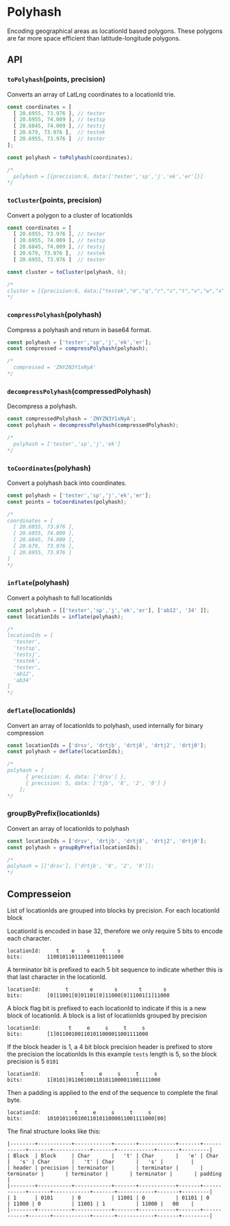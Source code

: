 # Polyhash

Encoding geographical areas as locationId based polygons. These polygons are far more space efficient than latitude-longitude polygons.

## API

### `toPolyhash`(points, precision)

Converts an array of LatLng coordinates to a locationId trie.

```js
const coordinates = [
  [ 20.6955, 73.976 ], // tester
  [ 20.6955, 74.009 ], // testsp
  [ 20.6845, 74.009 ], // testsj
  [ 20.679, 73.976 ],  // testek
  [ 20.6955, 73.976 ]  // tester
];

const polyhash = toPolyhash(coordinates);

/*
  polyhash = [{precision:6, data:['tester','sp','j','ek','er']}]
*/
```

### `toCluster`(points, precision)

Convert a polygon to a cluster of locationIds

```js
const coordinates = [
  [ 20.6955, 73.976 ], // tester
  [ 20.6955, 74.009 ], // testsp
  [ 20.6845, 74.009 ], // testsj
  [ 20.679, 73.976 ],  // testek
  [ 20.6955, 73.976 ]  // tester

const cluster = toCluster(polyhash, 6);

/*
cluster = [{precision:6, data:["testek","m","q","r","s","t","v","w","x","y","z","sj","n","p"]}]
*/
```

### `compressPolyhash`(polyhash)

Compress a polyhash and return in base64 format.

```js
const polyhash = ['tester','sp','j','ek','er'];
const compressed = compressPolyhash(polyhash);

/*
  compressed = 'ZNYZN3Y1xNyA'
*/
```

### `decompressPolyhash`(compressedPolyhash)

Decompress a polyhash.

```js
const compressedPolyhash = 'ZNYZN3Y1xNyA';
const polyhash = decompressPolyhash(compressedPolyhash);

/*
  polyhash = ['tester','sp','j','ek']
*/
```

### `toCoordinates`(polyhash)

Convert a polyhash back into coordinates.

```js
const polyhash = ['tester','sp','j','ek','er'];
const points = toCoordinates(polyhash);

/*
coordinates = [
  [ 20.6955, 73.976 ],
  [ 20.6955, 74.009 ],
  [ 20.6845, 74.009 ],
  [ 20.679,  73.976 ],
  [ 20.6955, 73.976 ]
]
*/
```

### `inflate`(polyhash)

Convert a polyhash to full locationIds

```js
const polyhash = [['tester','sp','j','ek','er'], ['ab12', '34' ]];
const locationIds = inflate(polyhash);

/*
locationIds = [
  'tester',
  'testsp',
  'testsj',
  'testek',
  'tester',
  'ab12',
  'ab34'
]
*/
```

### `deflate`(locationIds)

Convert an array of locationIds to polyhash, used internally for binary compression

```js
const locationIds = ['drsv', 'drtjb', 'drtj8', 'drtj2', 'drtj0'];
const polyhash = deflate(locationIds);

/*
polyhash = [
      { precision: 4, data: ['drsv'] },
      { precision: 5, data: ['tjb', '8', '2', '0'] }
    ];
*/
```

### groupByPrefix(locationIds)

Convert an array of locationIds to polyhash

```js
const locationIds = ['drsv', 'drtjb', 'drtj8', 'drtj2', 'drtj0'];
const polyhash = groupByPrefix(locationIds);

/*
polyhash = [['drsv'], ['drtjb', '8', '2', '0']];
*/
```

## Compresseion

List of locationIds are grouped into blocks by precision. For each locationId block


LocationId is encoded in base 32, therefore we only require 5 bits to encode each character.

```
locationId:     t    e    s    t    s
bits:        1100101101110001100111000
```

A terminator bit is prefixed to each 5 bit sequence to indicate whether this is that last character in the locationId.

```
locationId:        t       e       s       t       s
bits:        [0]11001[0]01101[0]11000[0]11001[1]11000
```

A block flag bit is prefixed to each locationId to indicate if this is a new block of locationId. A block is a list of locationIds grouped by precision

```
locationId:         t     e     s     t     s
bits:        [1]011001001101011000011001111000
```

If the block header is 1, a 4 bit block precision header is prefixed to store the precision the locationIds
In this example `tests` length is 5, so the block precision is 5 `0101`

```
locationId:             t     e     s     t     s
bits:        1[0101]011001001101011000011001111000
```

Then a padding is applied to the end of the sequence to complete the final byte.

```
locationId:           t     e     s     t     s
bits:        10101011001001101011000011001111000[00]
```

The final structure looks like this:

```
|--------+-----------+------------+-------+------------+-------+------------+-------+------------+-------+------------+-------+---------|
| Block  | Block     | Char       |   't' | Char       |   'e' | Char       |   's' | Char       |   't' | Char       |   's' |         |
| header | precision | terminator |       | terminator |       | terminator |       | terminator |       | terminator |       | padding |
|--------+-----------+------------+-------+------------+-------+------------+-------+------------+-------+------------+-------+---------|
| 1      | 0101      | 0          | 11001 | 0          | 01101 | 0          | 11000 | 0          | 11001 | 1          | 11000 |   00    |
|--------+-----------+------------+-------+------------+-------+------------+-------+------------+-------+------------+-------+---------|
```



